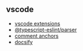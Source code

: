 ## vscode

- [vscode extensions](https://dev.to/jsmanifest/26-miraculous-vs-code-tools-for-javascript-developers-in-2019-50gg)
- [@typescript-eslint/parser](https://www.npmjs.com/package/@typescript-eslint/parser)
- [comment anchors](https://marketplace.visualstudio.com/items?itemName=ExodiusStudios.comment-anchors)
- [docsify](https://docsify.js.org)
